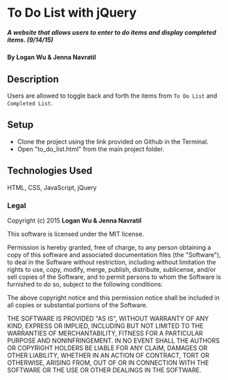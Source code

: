 # To Do List with jQuery

##### A website that allows users to enter to do items and display completed items. (9/14/15)

#### By Logan Wu & Jenna Navratil

## Description

Users are allowed to toggle back and forth the items from ```To Do List``` and ```Completed List```.

## Setup

* Clone the project using the link provided on Github in the Terminal.
* Open "to_do_list.html" from the main project folder.

## Technologies Used

HTML, CSS, JavaScript, jQuery

### Legal

Copyright (c) 2015 **Logan Wu & Jenna Navratil**

This software is licensed under the MIT license.

Permission is hereby granted, free of charge, to any person obtaining a copy
of this software and associated documentation files (the "Software"), to deal
in the Software without restriction, including without limitation the rights
to use, copy, modify, merge, publish, distribute, sublicense, and/or sell
copies of the Software, and to permit persons to whom the Software is
furnished to do so, subject to the following conditions:

The above copyright notice and this permission notice shall be included in
all copies or substantial portions of the Software.

THE SOFTWARE IS PROVIDED "AS IS", WITHOUT WARRANTY OF ANY KIND, EXPRESS OR
IMPLIED, INCLUDING BUT NOT LIMITED TO THE WARRANTIES OF MERCHANTABILITY,
FITNESS FOR A PARTICULAR PURPOSE AND NONINFRINGEMENT. IN NO EVENT SHALL THE
AUTHORS OR COPYRIGHT HOLDERS BE LIABLE FOR ANY CLAIM, DAMAGES OR OTHER
LIABILITY, WHETHER IN AN ACTION OF CONTRACT, TORT OR OTHERWISE, ARISING FROM,
OUT OF OR IN CONNECTION WITH THE SOFTWARE OR THE USE OR OTHER DEALINGS IN
THE SOFTWARE.
